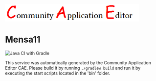 ![CAE](https://github.com/GHProjectsTest/microservice-339/blob/master/img/logo.png)  

Mensa11
===================
![Java CI with Gradle](https://github.com/GHProjectsTest/microservice-339/workflows/Java%20CI%20with%20Gradle/badge.svg?branch=master)

This service was automatically generated by the Community Application Editor CAE. Please build it by running `./gradlew build` and run it by executing the start scripts located in the 'bin' folder.
